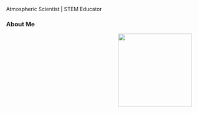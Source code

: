 <p>
Atmospheric Scientist | STEM Educator

### About Me
<img src="https://github.com/rotendd/rotendd.github.io/blob/master/PhysicsJump.PNG" width="200" height="200" align="right">
</p>
